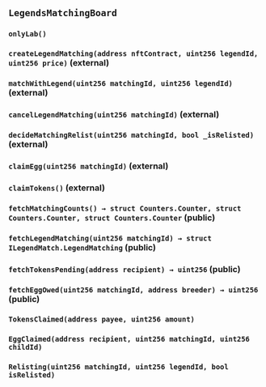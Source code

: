 ## `LegendsMatchingBoard`





### `onlyLab()`






### `createLegendMatching(address nftContract, uint256 legendId, uint256 price)` (external)





### `matchWithLegend(uint256 matchingId, uint256 legendId)` (external)





### `cancelLegendMatching(uint256 matchingId)` (external)





### `decideMatchingRelist(uint256 matchingId, bool _isRelisted)` (external)





### `claimEgg(uint256 matchingId)` (external)





### `claimTokens()` (external)





### `fetchMatchingCounts() → struct Counters.Counter, struct Counters.Counter, struct Counters.Counter` (public)





### `fetchLegendMatching(uint256 matchingId) → struct ILegendMatch.LegendMatching` (public)





### `fetchTokensPending(address recipient) → uint256` (public)





### `fetchEggOwed(uint256 matchingId, address breeder) → uint256` (public)






### `TokensClaimed(address payee, uint256 amount)`





### `EggClaimed(address recipient, uint256 matchingId, uint256 childId)`





### `Relisting(uint256 matchingId, uint256 legendId, bool isRelisted)`







